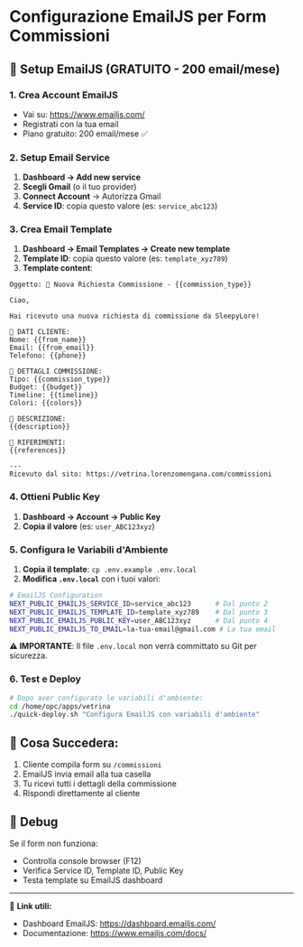 # Configurazione EmailJS per Form Commissioni

## 📧 Setup EmailJS (GRATUITO - 200 email/mese)

### 1. Crea Account EmailJS
- Vai su: https://www.emailjs.com/
- Registrati con la tua email
- Piano gratuito: 200 email/mese ✅

### 2. Setup Email Service
1. **Dashboard → Add new service**
2. **Scegli Gmail** (o il tuo provider)
3. **Connect Account** → Autorizza Gmail
4. **Service ID**: copia questo valore (es: `service_abc123`)

### 3. Crea Email Template
1. **Dashboard → Email Templates → Create new template**
2. **Template ID**: copia questo valore (es: `template_xyz789`)
3. **Template content**:

```
Oggetto: 🦥 Nuova Richiesta Commissione - {{commission_type}}

Ciao,

Hai ricevuto una nuova richiesta di commissione da SleepyLore!

👤 DATI CLIENTE:
Nome: {{from_name}}
Email: {{from_email}} 
Telefono: {{phone}}

🎨 DETTAGLI COMMISSIONE:
Tipo: {{commission_type}}
Budget: {{budget}}
Timeline: {{timeline}}
Colori: {{colors}}

📝 DESCRIZIONE:
{{description}}

🎯 RIFERIMENTI:
{{references}}

---
Ricevuto dal sito: https://vetrina.lorenzomengana.com/commissioni
```

### 4. Ottieni Public Key
1. **Dashboard → Account → Public Key**
2. **Copia il valore** (es: `user_ABC123xyz`)

### 5. Configura le Variabili d'Ambiente
1. **Copia il template**: `cp .env.example .env.local`
2. **Modifica `.env.local`** con i tuoi valori:

```bash
# EmailJS Configuration
NEXT_PUBLIC_EMAILJS_SERVICE_ID=service_abc123      # Dal punto 2
NEXT_PUBLIC_EMAILJS_TEMPLATE_ID=template_xyz789    # Dal punto 3  
NEXT_PUBLIC_EMAILJS_PUBLIC_KEY=user_ABC123xyz      # Dal punto 4
NEXT_PUBLIC_EMAILJS_TO_EMAIL=la-tua-email@gmail.com # La tua email
```

**⚠️ IMPORTANTE**: Il file `.env.local` non verrà committato su Git per sicurezza.

### 6. Test e Deploy
```bash
# Dopo aver configurato le variabili d'ambiente:
cd /home/opc/apps/vetrina
./quick-deploy.sh "Configura EmailJS con variabili d'ambiente"
```

## 🎯 Cosa Succedera:
1. Cliente compila form su `/commissioni`
2. EmailJS invia email alla tua casella
3. Tu ricevi tutti i dettagli della commissione
4. Rispondi direttamente al cliente

## 🔧 Debug
Se il form non funziona:
- Controlla console browser (F12)
- Verifica Service ID, Template ID, Public Key
- Testa template su EmailJS dashboard

---
📌 **Link utili:**
- Dashboard EmailJS: https://dashboard.emailjs.com/
- Documentazione: https://www.emailjs.com/docs/